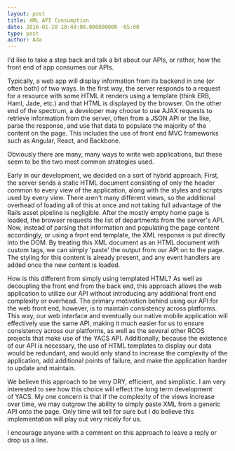 ```yaml
---
layout: post
title: XML API Consumption
date: 2016-01-20 10:40:00.000000000 -05:00
type: post
author: Ada
---
```


I'd like to take a step back and talk a bit about our APIs, or rather, how the front end of app consumes our APIs.

Typically, a web app will display information from its backend in one (or often both) of two ways. In the first way, the server responds to a request for a resource with some HTML it renders using a template (think ERB, Haml, Jade, etc.) and that HTML is displayed by the browser. On the other end of the spectrum, a developer may choose to use AJAX requests to retrieve information from the server, often from a JSON API or the like, parse the response, and use that data to populate the majority of the content on the page. This includes the use of front end MVC frameworks such as Angular, React, and Backbone.

Obviously there are many, many ways to write web applications, but these seem to be the two most common strategies used.

Early in our development, we decided on a sort of hybrid approach. First, the server sends a static HTML document consisting of only the header common to every view of the application, along with the styles and scripts used by every view. There aren't many different views, so the additional overhead of loading all of this at once and not taking full advantage of the Rails asset pipeline is negligible. After the mostly empty home page is loaded, the browser requests the list of departments from the server's API. Now, instead of parsing that information and populating the page content accordingly, or using a front end template, the XML response is put directly into the DOM. By treating this XML document as an HTML document with custom tags, we can simply 'paste' the output from our API on to the page. The styling for this content is already present, and any event handlers are added once the new content is loaded.

How is this different from simply using templated HTML? As well as decoupling the front end from the back end, this approach allows the web application to utilize our API without introducing any additional front end complexity or overhead. The primary motivation behind using our API for the web front end, however, is to maintain consistency across platforms. This way, our web interface and eventually our native mobile application will effectively use the same API, making it much easier for us to ensure consistency across our platforms, as well as the several other RCOS projects that make use of the YACS API. Additionally, because the existence of our API is necessary, the use of HTML templates to display our data would be redundant, and would only stand to increase the complexity of the application, add additional points of failure, and make the application harder to update and maintain.

We believe this approach to be very DRY, efficient, and simplistic. I am very interested to see how this choice will effect the long term development of YACS. My one concern is that if the complexity of the views increase over time, we may outgrow the ability to simply paste XML from a generic API onto the page. Only time will tell for sure but I do believe this implementation will play out very nicely for us.

I encourage anyone with a comment on this approach to leave a reply or drop us a line.
